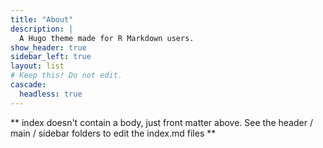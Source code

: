 ```yaml
---
title: "About"
description: |
  A Hugo theme made for R Markdown users.
show_header: true
sidebar_left: true
layout: list
# Keep this! Do not edit.
cascade:
  headless: true
---
```


** index doesn't contain a body, just front matter above.
See the header / main / sidebar folders to edit the index.md files **

